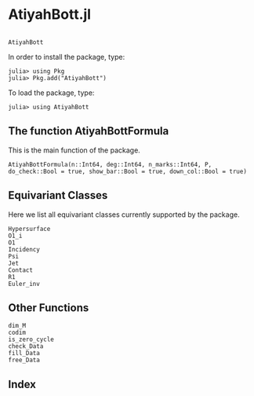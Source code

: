 # AtiyahBott.jl


```@contents
```

```@docs
AtiyahBott
```
In order to install the package, type:
```julia-repl
julia> using Pkg
julia> Pkg.add("AtiyahBott")
```
To load the package, type:
```julia-repl
julia> using AtiyahBott
```
## The function AtiyahBottFormula
This is the main function of the package.
```@docs
AtiyahBottFormula(n::Int64, deg::Int64, n_marks::Int64, P, do_check::Bool = true, show_bar::Bool = true, down_col::Bool = true)
```

## Equivariant Classes
Here we list all equivariant classes currently supported by the package.
```@docs
Hypersurface
O1_i
O1
Incidency
Psi
Jet
Contact
R1
Euler_inv
```

## Other Functions
```@docs
dim_M
codim
is_zero_cycle
check_Data
fill_Data
free_Data
```

## Index

```@index
```

